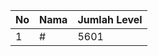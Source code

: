 | No | Nama            | Jumlah Level |
|----|-----------------|--------------|
| 1  | #    |    5601        |
